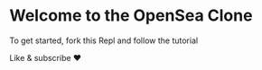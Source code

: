 # Welcome to the OpenSea Clone

To get started, fork this Repl and follow the tutorial

Like & subscribe ❤️
